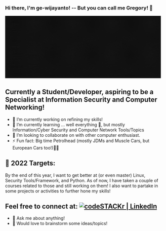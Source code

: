 ### Hi there, I'm ge-wijayanto! -- But you can call me Gregory! 👋

![introduction_banner](assets/intro_banner.gif)

## Currently a Student/Developer, aspiring to be a Specialist at Information Security and Computer Networking!

- 🔭 I’m currently working on refining my skills!
- 🌱 I’m currently learning ... well everything 🤣, but mostly Information/Cyber Security and Computer Network Tools/Topics 
- 👯 I’m looking to collaborate on with other computer enthusiast.
- ⚡ Fun fact: Big time Petrolhead (mostly JDMs and Muscle Cars, but European Cars too!)🔰🔰

## 🎯 2022 Targets: 

By the end of this year, I want to get better at (or even master) Linux, Security Tools/Framework, and Python. As of now, I have taken a couple of courses related to those and still working on them! I also want to partake in some projects or activities to further hone my skills!

## Feel free to connect at: [<img alt="codeSTACKr | LinkedIn" width="22px" src="https://cdn.jsdelivr.net/npm/simple-icons@v3/icons/linkedin.svg" />][linkedin]

- 💬 Ask me about anything! 
- 🧠 Would love to brainstorm some ideas/topics!

[linkedin]: https://www.linkedin.com/in/ge-wijayanto/